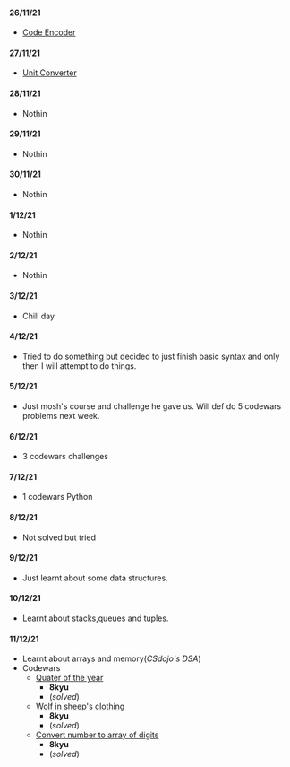 #### 26/11/21
- [Code Encoder]()

#### 27/11/21
- [Unit Converter]()

#### 28/11/21
- Nothin

#### 29/11/21
- Nothin

#### 30/11/21
- Nothin

#### 1/12/21
- Nothin

#### 2/12/21
- Nothin

#### 3/12/21
- Chill day

#### 4/12/21
- Tried to do something but decided to just finish basic syntax and only then I will attempt to do things.

#### 5/12/21
- Just mosh's course and challenge he gave us. Will def do 5 codewars problems next week.

#### 6/12/21
- 3 codewars challenges

#### 7/12/21
- 1 codewars Python

#### 8/12/21
- Not solved but tried

#### 9/12/21
- Just learnt about some data structures.

#### 10/12/21
- Learnt about stacks,queues and tuples.

#### 11/12/21
- Learnt about arrays and memory(*CSdojo's DSA*)
- Codewars
  - [Quater of the year](https://www.codewars.com/kata/5ce9c1000bab0b001134f5af)
      - **8kyu**
      - (*solved*)
  - [Wolf in sheep's clothing](https://www.codewars.com/kata/5c8bfa44b9d1192e1ebd3d15/)
      - **8kyu**
      - (*solved*)
  - [Convert number to array of digits](https://www.codewars.com/kata/5583090cbe83f4fd8c000051)
      - **8kyu**
      - (*solved*)
